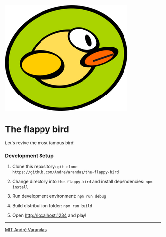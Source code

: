 ![GitHub Logo](/src/assets/extra/logo.png)

# The flappy bird

Let's revive the most famous bird!

### Development Setup

1. Clone this repository:
`git clone https://github.com/AndreVarandas/the-flappy-bird`

2. Change directory into `the-flappy-bird` and install dependencies:
`npm install`

3. Run development environment:
`npm run debug`

4. Build distribuition folder:
`npm run build`

5. Open [http://localhost:1234](http://localhost:1234) and play!

---

[MIT André Varandas](LICENSE)

